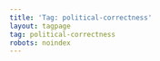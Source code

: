 ```yaml
---
title: 'Tag: political-correctness'
layout: tagpage
tag: political-correctness
robots: noindex
---
```


